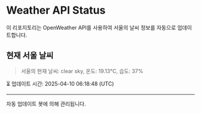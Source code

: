 
# Weather API Status

이 리포지토리는 OpenWeather API를 사용하여 서울의 날씨 정보를 자동으로 업데이트합니다.

## 현재 서울 날씨
> 서울의 현재 날씨: clear sky, 온도: 19.13°C, 습도: 37%

⏳ 업데이트 시간: 2025-04-10 06:18:48 (UTC)

---
자동 업데이트 봇에 의해 관리됩니다.

